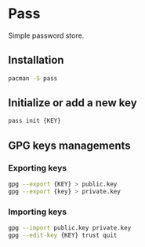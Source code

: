 # Pass

Simple password store.

## Installation

```sh
pacman -S pass
```

## Initialize or add a new key

```sh
pass init {KEY}
```

## GPG keys managements

### Exporting keys

```sh
gpg --export {KEY} > public.key
gpg --export {key} > private.key
```

### Importing keys

```sh
gpg --import public.key private.key
gpg --edit-key {KEY} trust quit
```
